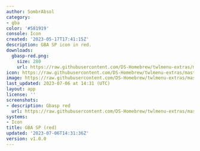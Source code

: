 ```yaml
---
author: SombrAbsol
category:
- gba
color: '#581919'
console: Icon
created: '2023-05-17T17:41:15Z'
description: GBA SP icon in red.
downloads:
  gbasp-red.png:
    size: 280
    url: https://raw.githubusercontent.com/DS-Homebrew/twlmenu-extras/master/_nds/TWiLightMenu/icons/gbasp-red.png
icon: https://raw.githubusercontent.com/DS-Homebrew/twlmenu-extras/master/_nds/TWiLightMenu/icons/gbasp-red.png
image: https://raw.githubusercontent.com/DS-Homebrew/twlmenu-extras/master/_nds/TWiLightMenu/icons/gbasp-red.png
last_updated: 2023-07-06 at 14:31 (UTC)
layout: app
license: ''
screenshots:
- description: Gbasp red
  url: https://raw.githubusercontent.com/DS-Homebrew/twlmenu-extras/master/_nds/TWiLightMenu/icons/gbasp-red.png
systems:
- Icon
title: GBA SP (red)
updated: '2023-07-06T14:31:36Z'
version: v1.0.0
---
```

